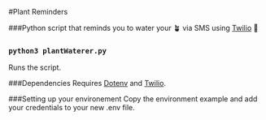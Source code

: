 #Plant Reminders

###Python script that reminds you to water your 🪴 via SMS using [Twilio](https://www.twilio.com/) 💬

### `python3 plantWaterer.py`
Runs the script.

###Dependencies
Requires [Dotenv](https://pypi.org/project/python-dotenv/) and [Twilio](https://pypi.org/project/twilio/).

###Setting up your environement
Copy the environment example and add your credentials to your new .env file.